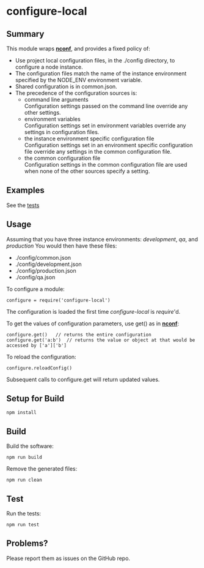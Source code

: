# configure-local
## Summary
This module wraps [**nconf**](), and provides a fixed policy of:  
- Use project local configuration files, in the ./config directory, to configure a node instance.
- The configuration files match the name of the instance environment specified by the NODE_ENV environment variable.
- Shared configuration is in common.json.
- The precedence of the configuration sources is:
  - command line arguments  
  Configuration settings passed on the command line override any other settings.
  - environment variables  
  Configuration settings set in environment variables override any settings in configuration files.
  - the instance environment specific configuration file  
  Configuration settings set in an environment specific configuration file override any settings in the common configuration file.
  - the common configuration file  
  Configuration settings in the common configuration file are used when none of the other sources specify a setting.

## Examples
See the [tests](./configure.tests.ts)

## Usage

Assuming that you have three instance environments: *development*, *qa*, and *production*
You would then have these files:
- ./config/common.json  
- ./config/development.json
- ./config/production.json
- ./config/qa.json


To configure a module:
```
configure = require('configure-local')
```
The configuration is loaded the first time *configure-local* is *require*'d.


To get the values of configuration parameters, use get() as in [**nconf**](https://github.com/indexzero/nconf):
```
configure.get()   // returns the entire configuration
configure.get('a:b')  // returns the value or object at that would be accessed by ['a']['b']
```

To reload the configuration:
```
configure.reloadConfig()
```
Subsequent calls to configure.get will return updated values.

## Setup for Build
```
npm install
```

## Build
Build the software:  
```
npm run build
```

Remove the generated files:
```
npm run clean
```

## Test
Run the tests:  
```
npm run test
```

## Problems?
Please report them as issues on the GitHub repo.
